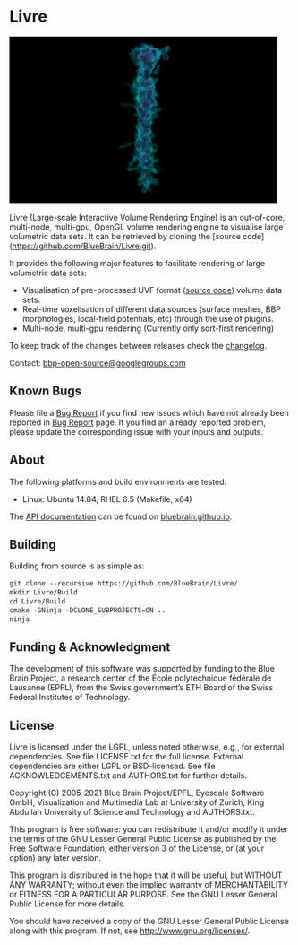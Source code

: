 # Livre
![Livre](doc/images/livre_small.png)

Livre (Large-scale Interactive Volume Rendering Engine) is an out-of-core,
multi-node, multi-gpu, OpenGL volume rendering engine to visualise large
volumetric data sets. It can be retrieved by cloning the [source code]
(https://github.com/BlueBrain/Livre.git).

It provides the following major features to facilitate rendering of large volumetric data sets:
* Visualisation of pre-processed UVF format
  ([source code](https://github.com/SCIInstitute/Tuvok.git)) volume data sets.
* Real-time voxelisation of different data sources (surface meshes, BBP morphologies,
  local-field potentials, etc) through the use of plugins.
* Multi-node, multi-gpu rendering (Currently only sort-first rendering)

To keep track of the changes between releases check the [changelog](doc/Changelog.md).

Contact: bbp-open-source@googlegroups.com

## Known Bugs

Please file a [Bug Report](https://github.com/BlueBrain/Livre/issues) if you find new
issues which have not already been reported in
[Bug Report](https://github.com/BlueBrain/Livre/issues) page. If you find an already reported problem,
please update the corresponding issue with your inputs and outputs.

## About

The following platforms and build environments are tested:

* Linux: Ubuntu 14.04, RHEL 6.5 (Makefile, x64)

The [API documentation](http://bluebrain.github.io/Livre-0.5/index.html)
can be found on [bluebrain.github.io](http://bluebrain.github.io/).

## Building

Building from source is as simple as:

    git clone --recursive https://github.com/BlueBrain/Livre/
    mkdir Livre/Build
    cd Livre/Build
    cmake -GNinja -DCLONE_SUBPROJECTS=ON ..
    ninja

## Funding & Acknowledgment

The development of this software was supported by funding to the Blue Brain Project,
a research center of the École polytechnique fédérale de Lausanne (EPFL), from the
Swiss government’s ETH Board of the Swiss Federal Institutes of Technology.

## License

Livre is licensed under the LGPL, unless noted otherwise, e.g., for external dependencies.
See file LICENSE.txt for the full license. External dependencies are either LGPL or
BSD-licensed. See file ACKNOWLEDGEMENTS.txt and AUTHORS.txt for further details.

Copyright (C) 2005-2021 Blue Brain Project/EPFL, Eyescale Software GmbH, Visualization and
Multimedia Lab at University of Zurich, King Abdullah University of Science and Technology
and AUTHORS.txt.

This program is free software: you can redistribute it and/or modify it under the terms of
the GNU Lesser General Public License as published by the Free Software Foundation, either
version 3 of the License, or (at your option) any later version.

This program is distributed in the hope that it will be useful, but WITHOUT ANY WARRANTY;
without even the implied warranty of MERCHANTABILITY or FITNESS FOR A PARTICULAR PURPOSE.
See the GNU Lesser General Public License for more details.

You should have received a copy of the GNU Lesser General Public License along with this
program.  If not, see <http://www.gnu.org/licenses/>.

